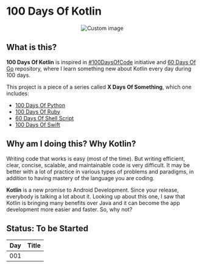 # 100 Days Of Kotlin

<p align="center">
  <img src="https://raw.github.com/marcosvbras/100-days-of-kotlin/master/images/kotlin.png" alt="Custom image"/>
</p>

## What is this?

**100 Days Of Kotlin** is inspired in [#100DaysOfCode](https://medium.freecodecamp.org/join-the-100daysofcode-556ddb4579e4) initiative and [60 Days Of Go](https://github.com/cassiobotaro/60-days-of-go) repository, where I learn something new about Kotlin every day during 100 days.

This project is a piece of a series called **X Days Of Something**, which one includes:
-   [100 Days Of Python](https://github.com/marcosvbras/100-days-of-python)
-   [100 Days Of Ruby](https://github.com/marcosvbras/100-days-of-ruby)
-   [60 Days Of Shell Script](https://github.com/marcosvbras/60-days-of-shell-script)
-   [100 Days Of Swift](https://github.com/marcosvbras/100-days-of-swift)

## Why am I doing this? Why Kotlin?

Writing code that works is easy (most of the time). But writing efficient, clear, concise, scalable, and maintainable code is very difficult. It may be better with a lot of practice in various types of problems and paradigms, in addition to having mastery of the language you are coding.

**Kotlin** is a new promise to Android Development. Since your release, everybody is talking a lot about it. Looking up about this one, I saw that Kotlin is bringing many benefits over Java and it can become the app development more easier and faster. So, why not?

## Status: To be Started

| Day | Title      |
| --- |:----------:|
| 001 | [](/) |

